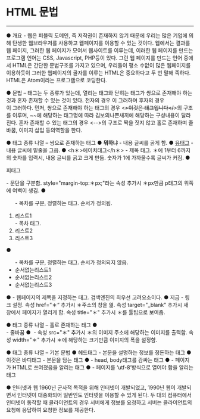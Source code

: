HTML 문법
========================
------------------------

● 개요 - 웹은 퍼블릭 도메인, 즉 저작권이 존재하지 않기 때문에 우리는 많은 기업에 의해 탄생한 웹브라우저를 사용하고 웹페이지를 이용할 수 있는 것이다. 웹에서는 결과를 웹 페이지, 그러한 웹 페이지가 모여서 웹사이트를 이루는데, 이러한 웹 페이지를 만드는 프로그램 언어는 CSS, Javascript, PHP등이 있다. 그런 웹 페이지를 만드는 언어 중에서 HTML은 간단한 문법구조를 가지고 있으며, 우리들이 평소 수없이 많은 웹페이지를 이용하듯이 그러한 웹페이지의 골자를 이루는 HTML은 중요하다고 두 번 말해 족하다. 
 HTML은 Atom이라는 프로그램으로 코딩한다. 
 
● 문법 – 태그는 두 종류가 있는데, 열리는 태그와 닫히는 태그가 쌍으로 존재해야 하는 것과 혼자 존재할 수 있는 것이 있다. 전자의 경우 <strong></strong>이 그러하며 후자의 경우 <br>이 그러하다.
 먼저, 쌍으로 존재해야 하는 태그의 경우 <~~>이것은 태그입니다</~~>의 구조를 이루며, ~~에 해당하는 태그명에 따라 김보의나쁜새끼에 해당하는 구성내용이 달라진다.
 혼자 존재할 수 있는 태그의 경우 <-->의 구조로 짝을 짓지 않고 홀로 존재하며 줄바꿈, 이미지 삽입 등의역할을 한다.

● 태그 종류 나열 – 쌍으로 존재하는 태그
● <strong>뭐하냐</strong> - 내용 글씨를 굵게 함.
● <u>유태그</u> - 내용 글씨에 밑줄을 그음.
● <h＊>에이치태그</h＊> - 제목 태그. ＊에 1부터 6까지의 숫자를 입력시, 내용 글씨를 굵고 크게 만듦. 숫자가 1에 가까울수록 글씨가 커짐.
● <p>피태그</p> - 문단을 구분함. style="margin-top:＊px;"라는 속성 추가시 ＊px만큼 p태그의 위쪽에 여백이 생김.
● <ol> - 목차를 구분, 정렬하는 태그. 순서가 정의됨.
   <li>리스트1</li> - 목차 태그.
   <li>리스트2</li>
   <li>리스트3</li>
  </ol>
● <ul> - 목차를 구분, 정렬하는 태그. 순서가 정의되지 않음.
   <li>순서없는리스트1</li>
   <li>순서없는리스트2</li>
   <li>순서없는리스트3</li>
  </ul>
● <title>타이틀 태그</title> - 웹페이지의 제목을 지정하는 태그. 검색엔진의 최우선 고려요소이다.
● <a>지금</a> - 링크 설정. 속성 href="＊“ 추가시 ＊주소의 창을 엶. 속성 target="_blank" 추가시 새 창에서 페이지가 열리게 함. 속성 title="＊" 추가시 ＊를 툴팁으로 보여줌. 



● 태그 종류 나열 – 홀로 존재하는 태그
● <br> - 줄바꿈
● <img > - 속성 src="＊" 추가시 ＊의 이미지 주소에 해당하는 이미지를 출력함. 속성 width="＊" 추가시 ＊에 해당하는 크기만큼 이미지의 폭을 설정함.

● 태그 종류 나열 – 기본 문법
● <head>헤드태그</head> - 본문을 설명하는 정보를 정돈하는 태그
● <body>이것은 바디태그</body> - 본문을 담는 태그
● <html></html> - head, body태그를 감싸는 태그
● <!doctype html> - 페이지가 HTML로 쓰여졌음을 알리는 태그
● <meta charset="utf-8"> - 페이지를 ‘utf-8’방식으로 열어야 함을 알리는 태그

● 인터넷과 웹
 1960년 군사적 목적을 위해 인터넷이 개발되었고, 1990년 웹이 개발되면서 인터넷이 대중화되어 일반인도 인터넷을 이용할 수 있게 된다. 
 두 대의 컴퓨터에서 인터넷이 동작할 때 클라이언트의 경우 서버에게 정보를 요청하고 서버는 클라이언트의 요청에 응답하여 요청한 정보를 제공한다.
